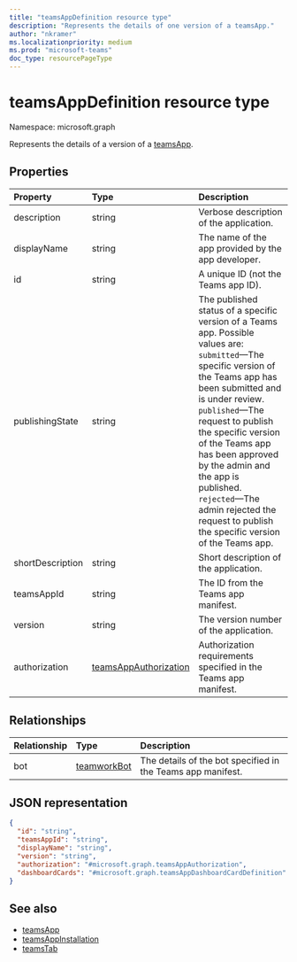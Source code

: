 ```yaml
---
title: "teamsAppDefinition resource type"
description: "Represents the details of one version of a teamsApp."
author: "nkramer"
ms.localizationpriority: medium
ms.prod: "microsoft-teams"
doc_type: resourcePageType
---
```


# teamsAppDefinition resource type

Namespace: microsoft.graph

Represents the details of a version of a [teamsApp](teamsapp.md).

## Properties

| Property            | Type     | Description |
|:------------------- |:-------- |:----------- |
| description         | string   | Verbose description of the application. |
| displayName         | string   | The name of the app provided by the app developer. |
| id                  | string   | A unique ID (not the Teams app ID). |
| publishingState| string|The published status of a specific version of a Teams app. Possible values are:</br>`submitted`—The specific version of the Teams app has been submitted and is under review. </br>`published`—The request to publish the specific version of the Teams app has been approved by the admin and the app is published. </br> `rejected`—The admin rejected the request to publish the specific version of the Teams app. |
| shortDescription    | string   | Short description of the application. |
| teamsAppId          | string   | The ID from the Teams app manifest. |
| version             | string   | The version number of the application. |
|authorization|[teamsAppAuthorization](../resources/teamsappauthorization.md)|Authorization requirements specified in the Teams app manifest.|

## Relationships

| Relationship | Type | Description |
|:---------------|:--------|:----------|
|bot|[teamworkBot](teamworkbot.md) | The details of the bot specified in the Teams app manifest. |

## JSON representation

<!-- {
  "blockType": "resource",
  "@odata.type": "microsoft.graph.teamsAppDefinition",
  "baseType": "microsoft.graph.entity"
}-->

```json
{
  "id": "string",
  "teamsAppId": "string",
  "displayName": "string",
  "version": "string",
  "authorization": "#microsoft.graph.teamsAppAuthorization",
  "dashboardCards": "#microsoft.graph.teamsAppDashboardCardDefinition"
}
```

## See also

- [teamsApp](teamsapp.md)
- [teamsAppInstallation](teamsappinstallation.md)
- [teamsTab](../resources/teamstab.md)

<!-- uuid: 8fcb5dbc-d5aa-4681-8e31-b001d5168d79
2015-10-25 14:57:30 UTC -->
<!-- {
  "type": "#page.annotation",
  "description": "teamsApp resource",
  "keywords": "",
  "section": "documentation",
  "tocPath": ""
}-->
